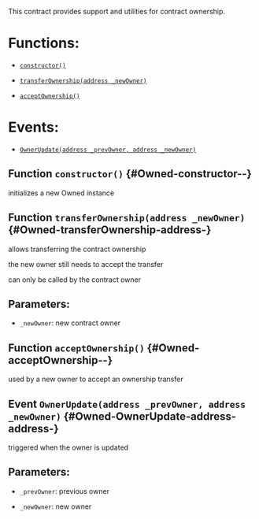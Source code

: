 This contract provides support and utilities for contract ownership.

# Functions:

- [`constructor()`](#Owned-constructor--)

- [`transferOwnership(address _newOwner)`](#Owned-transferOwnership-address-)

- [`acceptOwnership()`](#Owned-acceptOwnership--)

# Events:

- [`OwnerUpdate(address _prevOwner, address _newOwner)`](#Owned-OwnerUpdate-address-address-)

## Function `constructor()` {#Owned-constructor--}

initializes a new Owned instance

## Function `transferOwnership(address _newOwner)` {#Owned-transferOwnership-address-}

allows transferring the contract ownership

the new owner still needs to accept the transfer

can only be called by the contract owner

## Parameters:

- `_newOwner`:    new contract owner

## Function `acceptOwnership()` {#Owned-acceptOwnership--}

used by a new owner to accept an ownership transfer

## Event `OwnerUpdate(address _prevOwner, address _newOwner)` {#Owned-OwnerUpdate-address-address-}

triggered when the owner is updated

## Parameters:

- `_prevOwner`: previous owner

- `_newOwner`:  new owner
